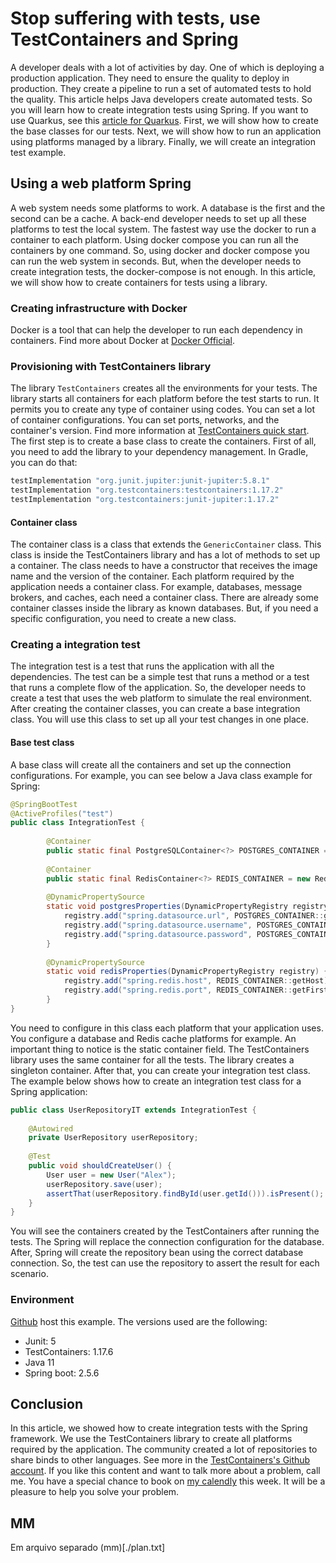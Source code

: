 # Stop suffering with tests, use TestContainers and Spring

A developer deals with a lot of activities by day. One of which is deploying a production application. They need to ensure the quality to deploy in production. They create a pipeline to run a set of automated tests to hold the quality. This article helps Java developers create automated tests. So you will learn how to create integration tests using Spring. If you want to use Quarkus, see this [article for Quarkus]. First, we will show how to create the base classes for our tests. Next, we will show how to run an application using platforms managed by a library. Finally, we will create an integration test example.

## Using a web platform Spring

A web system needs some platforms to work. A database is the first and the second can be a cache. A back-end developer needs to set up all these platforms to test the local system. The fastest way use the docker to run a container to each platform. Using docker compose you can run all the containers by one command. So, using docker and docker compose you can run the web system in seconds. But, when the developer needs to create integration tests, the docker-compose is not enough. In this article, we will show how to create containers for tests using a library.

### Creating infrastructure with Docker

Docker is a tool that can help the developer to run each dependency in containers. Find more about Docker at [Docker Official].

### Provisioning with TestContainers library

The library `TestContainers` creates all the environments for your tests. The library starts all containers for each platform before the test starts to run. It permits you to create any type of container using codes. You can set a lot of container configurations. You can set ports, networks, and the container's version. Find more information at [TestContainers quick start]. The first step is to create a base class to create the containers. First of all, you need to add the library to your dependency management. In Gradle, you can do that:
```groovy
testImplementation "org.junit.jupiter:junit-jupiter:5.8.1"
testImplementation "org.testcontainers:testcontainers:1.17.2"
testImplementation "org.testcontainers:junit-jupiter:1.17.2"
```

#### Container class

The container class is a class that extends the `GenericContainer` class. This class is inside the TestContainers library and has a lot of methods to set up a container. The class needs to have a constructor that receives the image name and the version of the container. Each platform required by the application needs a container class. For example, databases, message brokers, and caches, each need a container class. There are already some container classes inside the library as known databases. But, if you need a specific configuration, you need to create a new class.

### Creating a integration test

The integration test is a test that runs the application with all the dependencies. The test can be a simple test that runs a method or a test that runs a complete flow of the application. So, the developer needs to create a test that uses the web platform to simulate the real environment. After creating the container classes, you can create a base integration class. You will use this class to set up all your test changes in one place.

#### Base test class
A base class will create all the containers and set up the connection configurations. For example, you can see below a Java class example for Spring:

```java
@SpringBootTest
@ActiveProfiles("test")
public class IntegrationTest {
    
        @Container
        public static final PostgreSQLContainer<?> POSTGRES_CONTAINER = new PostgreSQLContainer<>("postgres:13.2");
    
        @Container
        public static final RedisContainer<?> REDIS_CONTAINER = new RedisContainer<>("redis:6.2.1");
    
        @DynamicPropertySource
        static void postgresProperties(DynamicPropertyRegistry registry) {
            registry.add("spring.datasource.url", POSTGRES_CONTAINER::getJdbcUrl);
            registry.add("spring.datasource.username", POSTGRES_CONTAINER::getUsername);
            registry.add("spring.datasource.password", POSTGRES_CONTAINER::getPassword);
        }
    
        @DynamicPropertySource
        static void redisProperties(DynamicPropertyRegistry registry) {
            registry.add("spring.redis.host", REDIS_CONTAINER::getHost);
            registry.add("spring.redis.port", REDIS_CONTAINER::getFirstMappedPort);
        }
}

```

You need to configure in this class each platform that your application uses. You configure a database and Redis cache platforms for example. An important thing to notice is the static container field. The TestContainers library uses the same container for all the tests. The library creates a singleton container. After that, you can create your integration test class. The example below shows how to create an integration test class for a Spring application:

```java
public class UserRepositoryIT extends IntegrationTest {
    
    @Autowired
    private UserRepository userRepository;
    
    @Test
    public void shouldCreateUser() {
        User user = new User("Alex");
        userRepository.save(user);
        assertThat(userRepository.findById(user.getId())).isPresent();
    }
}
```

You will see the containers created by the TestContainers after running the tests. The Spring will replace the connection configuration for the database. After, Spring will create the repository bean using the correct database connection. So, the test can use the repository to assert the result for each scenario.

### Environment
[Github](https://github.com/alexferreiradev/tecnologias_java/tree/international-career-day-23/Spring/sample-api/src/test/java/dev/alexferreira/sampleapi/infrastructure/kafka) host this example. The versions used are the following:
* Junit: 5
* TestContainers: 1.17.6
* Java 11
* Spring boot: 2.5.6 

## Conclusion
In this article, we showed how to create integration tests with the Spring framework. We use the TestContainers library to create all platforms required by the application. The community created a lot of repositories to share binds to other languages. See more in the [TestContainers's Github account]. If you like this content and want to talk more about a problem, call me. You have a special chance to book on [my calendly] this week. It will be a pleasure to help you solve your problem.


[article for Quarkus]: https://dev.to/alexferreiradev/stop-suffering-with-tests-use-testcontainers-4m3k
[Docker Official]: https://docs.docker.com/
[TestContainers quick start]: https://www.testcontainers.org/quickstart/junit_5_quickstart/
[Spring]: https://spring.io/quickstart
[my calendly]: https://calendly.com/alexferreiradev/action-to-presentation
[TestContainers's Github account]: https://github.com/testcontainers

## MM
Em arquivo separado (mm)[./plan.txt]
